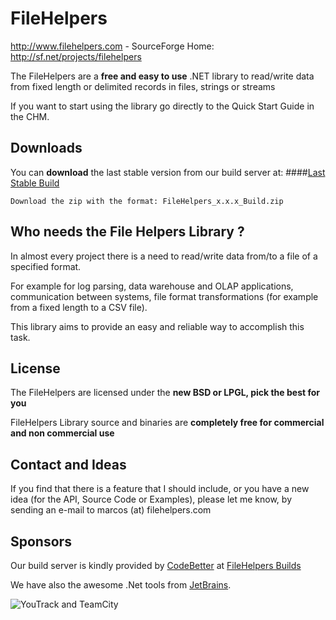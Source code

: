 FileHelpers
===========

  http://www.filehelpers.com  - SourceForge Home: http://sf.net/projects/filehelpers

  The FileHelpers are a **free and easy to use** .NET library to read/write data from fixed length or delimited records in files, strings or streams
 
  If you want to start using the library go directly to the Quick Start Guide in the CHM.

Downloads
---------

You can **download** the last stable version from our build server at:
####[Last Stable Build](http://teamcity.codebetter.com/viewLog.html?buildId=lastSuccessful&buildTypeId=bt66&tab=artifacts&guest=1)

    Download the zip with the format: FileHelpers_x.x.x_Build.zip


Who needs the File Helpers Library ? 
------------------------------------

  In almost every project there is a need to read/write data from/to a file of a specified format.

  For example for log parsing, data warehouse and OLAP applications, 
  communication between systems, file format transformations 
  (for example from a fixed length to a CSV file).

  This library aims to provide an easy and reliable way to accomplish this task.


License
-------

 The FileHelpers are licensed under the **new BSD or LPGL, pick the best for you**
 
 FileHelpers Library source and binaries are **completely free for commercial and non commercial use**


Contact and Ideas
-----------------

 If you find that there is a feature that I should include, or you have a new idea 
 (for the API, Source Code or Examples), please let me know, by sending an e-mail 
 to marcos (at) filehelpers.com

Sponsors
-----------------

 Our build server is kindly provided by [CodeBetter](http://codebetter.com/) at [FileHelpers Builds](http://teamcity.codebetter.com/project.html?projectId=project41&tab=projectOverview)

 We have also the awesome .Net tools from [JetBrains](http://www.jetbrains.com/).

 ![YouTrack and TeamCity](http://www.jetbrains.com/img/banners/Codebetter300x250.png)
